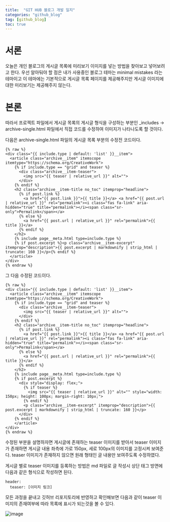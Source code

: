 ```yaml
---
title:  "GIT HUB 블로그 개발 일지"
categories: "github_blog"
tag: [github_blog]
toc: true
---
```

# 서론
오늘은 개인 블로그의 게시글 목록에 미리보기 이미지를 넣는 방법을 찾아보고 넣어보려고 한다.
우선 알아둬야 할 점은 내가 사용중인 블로그 테마는 minimal mistakes 라는 테마이고 이 테마에는 기본적으로 게시글 목록 페이지를 제공해주지만 게시글 이미지에 대한 미리보기는 제공해주지 않는다.

# 본론
따라서 프로젝트 파일에서 게시글 목록의 게시글 형식을 구성하는 부분인 _includes -> archive-single.html 파일에서 직접 코드를 수정하여 이미지가 나타나도록 할 것이다.

다음은 archive-single.html 파일의 게시글 목록 부분의 수정전 코드이다.
```liquid
{% raw %}
<div class="{{ include.type | default: 'list' }}__item">
  <article class="archive__item" itemscope itemtype="https://schema.org/CreativeWork">
    {% if include.type == "grid" and teaser %}
      <div class="archive__item-teaser">
        <img src="{{ teaser | relative_url }}" alt="">
      </div>
    {% endif %}
    <h2 class="archive__item-title no_toc" itemprop="headline">
      {% if post.link %}
        <a href="{{ post.link }}">{{ title }}</a> <a href="{{ post.url | relative_url }}" rel="permalink"><i class="fas fa-link" aria-hidden="true" title="permalink"></i><span class="sr-only">Permalink</span></a>
      {% else %}
        <a href="{{ post.url | relative_url }}" rel="permalink">{{ title }}</a>
      {% endif %}
    </h2>
    {% include page__meta.html type=include.type %}
    {% if post.excerpt %}<p class="archive__item-excerpt" itemprop="description">{{ post.excerpt | markdownify | strip_html | truncate: 160 }}</p>{% endif %}
  </article>
</div>
{% endraw %}
```
그 다음 수정된 코드이다.

```liquid
{% raw %}
<div class="{{ include.type | default: 'list' }}__item">
  <article class="archive__item" itemscope itemtype="https://schema.org/CreativeWork">
    {% if include.type == "grid" and teaser %}
      <div class="archive__item-teaser">
        <img src="{{ teaser | relative_url }}" alt="">
      </div>
    {% endif %}
    <h2 class="archive__item-title no_toc" itemprop="headline">
      {% if post.link %}
        <a href="{{ post.link }}">{{ title }}</a> <a href="{{ post.url | relative_url }}" rel="permalink"><i class="fas fa-link" aria-hidden="true" title="permalink"></i><span class="sr-only">Permalink</span></a>
      {% else %}
        <a href="{{ post.url | relative_url }}" rel="permalink">{{ title }}</a>
      {% endif %}
    </h2>
    {% include page__meta.html type=include.type %}
    {% if post.excerpt %}
      <div style="display: flex;">
        {% if teaser %}
          <img src="{{ teaser | relative_url }}" alt="" style="width: 150px; height: 100px; margin-right: 10px;">
        {% endif %}
        <p class="archive__item-excerpt" itemprop="description">{{ post.excerpt | markdownify | strip_html | truncate: 160 }}</p>
      </div>
    {% endif %}
    </article>
</div>
{% endraw %}
```
수정된 부분을 설명하자면 게시글에 존재하는 teaser 이미지를 받아서 teaser 이미지가 존재하면 게시글 내용 좌측에 가로 150px, 세로 100px의 이미지를 고정시켜 보여준다.
teaser 이미지가 존재하지 않으면 원래 형태인 글 내용만 보여주도록 수정하였다.

게시글 별로 teaser 이미지를 등록하는 방법은
md 파일로 글 작성시 상단 태그 방면에 다음과 같은 형식으로 작성하면 된다.
```
header:
  teaser: [이미지 링크]
```

모든 과정을 끝내고 깃허브 리포지토리에 반영하고 확인해보면 다음과 같이 teaser 이미지의 존재여부에 따라 목록에 표시가 되는것을 볼 수 있다.

![image](https://i.postimg.cc/hjwngr9L/image1.png)